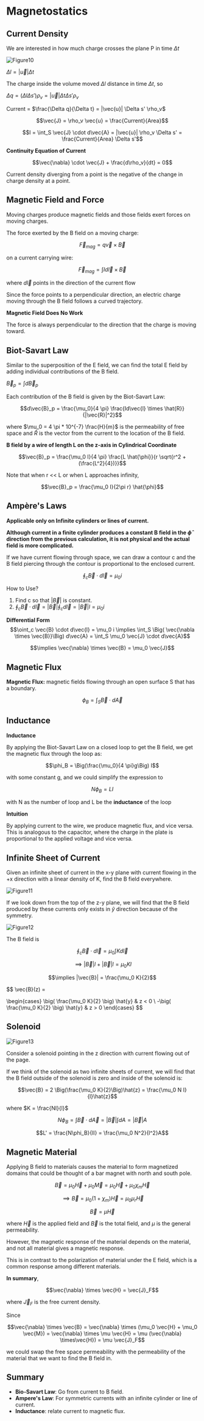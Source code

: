 # Magnetostatics

## Current Density

We are interested in how much charge crosses the plane P in time $\Delta t$

![Figure10](./image/Figure10.png)

$\Delta l = |\vec{u}| \Delta t$

The charge inside the volume moved $\Delta l$ distance in time $\Delta t$, so

$\Delta q = (\Delta l \Delta s')\rho_v = |\vec{u}| \Delta t \Delta s' \rho_v$

Current = $\frac{\Delta q}{\Delta t} = |\vec{u}| \Delta s' \rho_v$

$$\vec{J} = \rho_v \vec{u} = \frac{Current}{Area}$$

$$I = \int_S \vec{J} \cdot d\vec{A} = |\vec{u}| \rho_v \Delta s' = \frac{Current}{Area} \Delta s'$$



**Continuity Equation of Current**

$$\vec{\nabla} \cdot \vec{J} + \frac{d\rho_v}{dt} = 0$$

Current density diverging from a point is the negative of the change in charge density at a point.

## Magnetic Field and Force
Moving charges produce magnetic fields and those fields exert forces on moving charges.

The force exerted by the B field on a moving charge:

$$\vec{F}_{mag} = q \vec{v} \times \vec{B}$$

on a current carrying wire:

$$\vec{F}_{mag} = \int Id\vec{l} \times \vec{B}$$

where $d\vec{l}$ points in the direction of the current flow

Since the force points to a perpendicular direction, an electric charge moving through the B field follows a curved trajectory.

**Magnetic Field Does No Work**

The force is always perpendicular to the direction that the charge is moving toward.

## Biot-Savart Law

Similar to the superposition of the E field, we can find the total E field by adding individual contributions of the B field.

$\vec{B}_p = \int d\vec{B}_p$

Each contribution of the B field is given by the Biot-Savart Law:

$$d\vec{B}_p = \frac{\mu_0}{4 \pi} \frac{Id\vec{l} \times \hat{R}}{|\vec{R}|^2}$$

where $\mu_0 = 4 \pi * 10^{-7} \frac{H}{m}$ is the permeability of free space and $\hat{R}$ is the vector from the current to the location of the B field.

**B field by a wire of length L on the z-axis in Cylindrical Coordinate**

$$\vec{B}_p = \frac{\mu_0 I}{4 \pi} \frac{L \hat{\phi}}{r \sqrt{r^2 + (\frac{L^2}{4})}}$$

Note that when r << L or when L approaches infinity, 

$$\vec{B}_p = \frac{\mu_0 I}{2\pi r} \hat{\phi}$$

## Ampère's Laws

**Applicable only on Infinite cylinders or lines of current.**

**Although current in a finite cylinder produces a constant B field in the $\hat{\phi}$ direction from the previous calculation, it is not physical and the actual field is more complicated.**

If we have current flowing through space, we can draw a contour c and the B field piercing through the contour is proportional to the enclosed current.

$$\oint_c \vec{B} \cdot d\vec{l} = \mu_0 i$$

How to Use?
1. Find c so that $|\vec{B}|$ is constant.
2. $\oint_c \vec{B} \cdot d\vec{l} = |\vec{B}| \oint_c d\vec{l} = |\vec{B}|l = \mu_0 i$

**Differential Form**
$$\oint_c \vec{B} \cdot d\vec{l} = \mu_0 i \implies \int_S \Big( \vec{\nabla \times \vec{B}}\Big) d\vec{A} = \int_S \mu_0 \vec{J} \cdot d\vec{A}$$

$$\implies \vec{\nabla} \times \vec{B} = \mu_0 \vec{J}$$

## Magnetic Flux
**Magnetic Flux:** magnetic fields flowing through an open surface S that has a boundary.

$$\phi_B = \int_S \vec{B} \cdot d\vec{A}$$

## Inductance

**Inductance**

By applying the Biot-Savart Law on a closed loop to get the B field, we get the magnetic flux through the loop as:

$$\phi_B = \Big(\frac{\mu_0}{4 \pi}g\Big) I$$

with some constant g, and we could simplify the expression to

$$N \phi_B = LI$$

with N as the number of loop and L be the **inductance** of the loop

**Intuition**

By applying current to the wire, we produce magnetic flux, and vice versa. This is analogous to the capacitor, where the charge in the plate is proportional to the applied voltage and vice versa.

## Infinite Sheet of Current

Given an infinite sheet of current in the x-y plane with current flowing in the +x direction with a linear density of K, find the B field everywhere.

![Figure11](./image/Figure11.png)

If we look down from the top of the z-y plane, we will find that the B field produced by these currents only exists in $\hat{y}$ direction because of the symmetry.

![Figure12](./image/Figure12.png)

The B field is

$$\oint_c \vec{B} \cdot d\vec{l} = \mu_0 \int Kd\vec{l}$$

$$\implies |\vec{B}| l + |\vec{B}|l = \mu_0 Kl$$

$$\implies |\vec{B}| = \frac{\mu_0 K}{2}$$

$$
\vec{B}(z) =

\begin{cases}
    \big( \frac{\mu_0 K}{2} \big) \hat{y} & z < 0 \\
    -\big( \frac{\mu_0 K}{2} \big) \hat{y} &  z > 0
\end{cases}
$$


## Solenoid

![Figure13](./image/Figure13.png)

Consider a solenoid pointing in the z direction with current flowing out of the page.

If we think of the solenoid as two infinite sheets of current, we will find that the B field outside of the solenoid is zero and inside of the solenoid is: 

$$\vec{B} = 2 \Big(\frac{\mu_0 K}{2}\Big)\hat{z} = \frac{\mu_0 N I}{l}\hat{z}$$

where $K = \frac{NI}{l}$

$$N\phi_B = \int \vec{B} \cdot d\vec{A} = |\vec{B}| \int dA = |\vec{B}|A$$

$$L' = \frac{N\phi_B}{Il} = \frac{\mu_0 N^2}{l^2}A$$

## Magnetic Material

Applying B field to materials causes the material to form magnetized domains that could be thought of a bar magnet with north and south pole.

$$\vec{B} = \mu_0 \vec{H} + \mu_0 \vec{M} = \mu_0\vec{H} + \mu_0 \chi_m \vec{H}$$

$$\implies \vec{B} = \mu_0(1 + \chi_m)\vec{H} = \mu_0 \mu_r \vec{H}$$

$$\vec{B} = \mu \vec{H}$$

where $\vec{H}$ is the applied field and $\vec{B}$ is the total field, and $\mu$ is the general permeability.

However, the magnetic response of the material depends on the material, and not all material gives a magnetic response.

This is in contrast to the polarization of material under the E field, which is a common response among different materials.


**In summary**,

$$\vec{\nabla} \times \vec{H} = \vec{J}_F$$

where $\vec{J}_F$ is the free current density.

Since 

$$\vec{\nabla} \times \vec{B} = \vec{\nabla} \times (\mu_0 \vec{H} + \mu_0 \vec{M}) = \vec{\nabla} \times \mu \vec{H} = \mu (\vec{\nabla} \times\vec{H}) = \mu \vec{J}_F$$

we could swap the free space permeability with the permeability of the material that we want to find the B field in.

## Summary

* **Bio-Savart Law**: Go from current to B field.
* **Ampere's Law**: For symmetric currents with an infinite cylinder or line of current.
* **Inductance**: relate current to magnetic flux.

